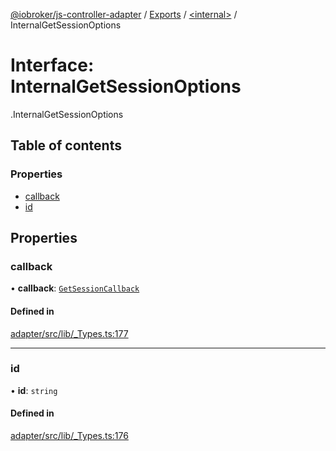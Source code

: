 [@iobroker/js-controller-adapter](../README.md) / [Exports](../modules.md) / [<internal\>](../modules/internal_.md) / InternalGetSessionOptions

# Interface: InternalGetSessionOptions

[<internal>](../modules/internal_.md).InternalGetSessionOptions

## Table of contents

### Properties

- [callback](internal_.InternalGetSessionOptions.md#callback)
- [id](internal_.InternalGetSessionOptions.md#id)

## Properties

### callback

• **callback**: [`GetSessionCallback`](../modules/internal_.md#getsessioncallback)

#### Defined in

[adapter/src/lib/_Types.ts:177](https://github.com/ioBroker/ioBroker.js-controller/blob/0b3c6e0e/packages/adapter/src/lib/_Types.ts#L177)

___

### id

• **id**: `string`

#### Defined in

[adapter/src/lib/_Types.ts:176](https://github.com/ioBroker/ioBroker.js-controller/blob/0b3c6e0e/packages/adapter/src/lib/_Types.ts#L176)
